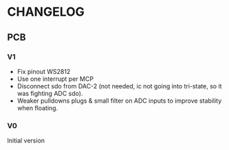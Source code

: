 # CHANGELOG


## PCB

### V1

- Fix pinout WS2812
- Use one interrupt per MCP
- Disconnect sdo from DAC-2 (not needed, ic not going into tri-state, so it was fighting ADC sdo).
- Weaker pulldowns plugs & small filter on ADC inputs to improve stability when floating.

### V0

Initial version